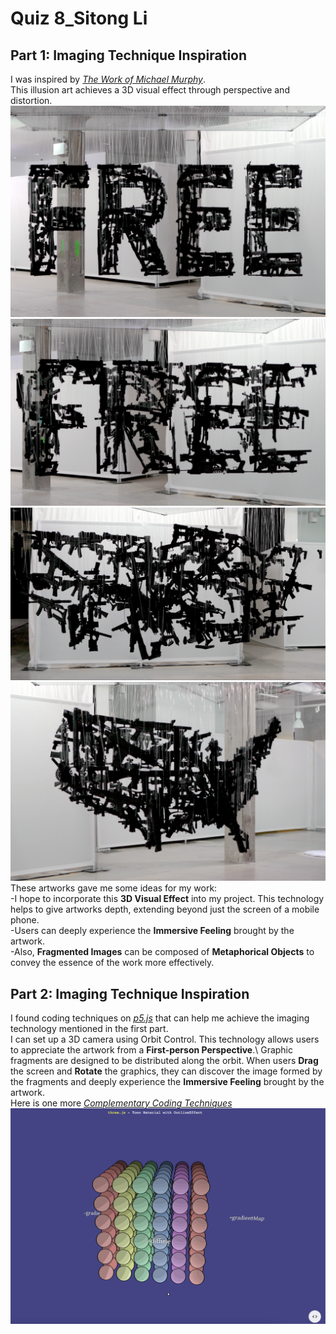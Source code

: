 # Quiz 8_Sitong Li
## Part 1: Imaging Technique Inspiration
I was inspired by *[The Work of Michael Murphy](https://www.perceptualart.com/)*.\
This illusion art achieves a 3D visual effect through perspective and distortion.\
![Anamorphic Art 1](readmeImages/Anamorphic%20Art%201.png)\
![Anamorphic Art 2](readmeImages/Anamorphic%20Art%202.png)\
![Anamorphic Art 3](readmeImages/Anamorphic%20Art%203.png)\
![Anamorphic Art 4](readmeImages/Anamorphic%20Art%204.png)\
These artworks gave me some ideas for my work:\
-I hope to incorporate this **3D Visual Effect** into my project. This technology helps to give artworks depth, extending beyond just the screen of a mobile phone.\
-Users can deeply experience the **Immersive Feeling** brought by the artwork.\
-Also, **Fragmented Images** can be composed of **Metaphorical Objects** to convey the essence of the work more effectively.
## Part 2: Imaging Technique Inspiration
I found coding techniques on *[p5.js](https://p5js.org/examples/3d-orbit-control.html)* that can help me achieve the imaging technology mentioned in the first part.\
I can set up a 3D camera using Orbit Control. This technology allows users to appreciate the artwork from a **First-person Perspective**.\ 
Graphic fragments are designed to be distributed along the orbit. When users **Drag** the screen and **Rotate** the graphics, they can discover the image formed by the fragments and deeply experience the **Immersive Feeling** brought by the artwork.\
Here is one more *[Complementary Coding Techniques](https://github.com/mrdoob/three.js/blob/ce0b3d0415c4bc87a8b4ad01c5d21cc26c6ec5eb/examples/webgl_materials_toon.html)*\
![Threejs](readmeImages/Threejs.png)